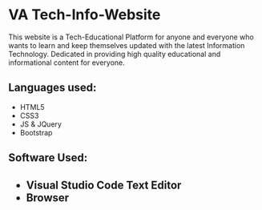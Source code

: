 # VA Tech-Info-Website
This website is a Tech-Educational Platform for anyone and everyone who wants to learn and keep themselves updated with the latest Information Technology.
Dedicated in providing high quality educational and informational content for everyone.

<h2>Languages used:</h2>
<ul>
  <li>HTML5</li>
  <li>CSS3</li>
  <li>JS & JQuery</li>
  <li>Bootstrap</li>
</ul>

<h2>Software Used:<h2>
<ul>
  <li>Visual Studio Code Text Editor</li>
  <li>Browser</li>
</ul>


